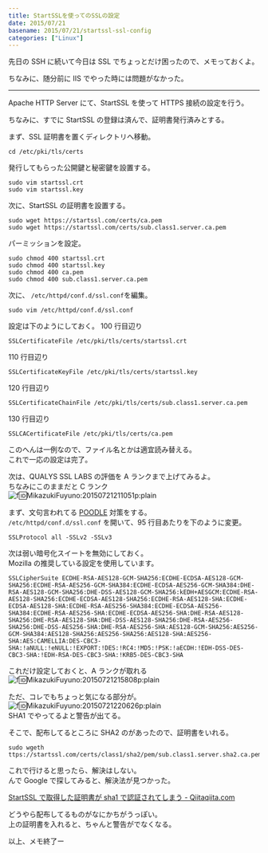 ```yaml
---
title: StartSSLを使ってのSSLの設定
date: 2015/07/21
basename: 2015/07/21/startssl-ssl-config
categories: ["Linux"]
---
```


先日の SSH に続いて今日は SSL でちょっとだけ困ったので、メモっておくよ。

ちなみに、随分前に IIS でやった時には問題がなかった。

---

Apache HTTP Server にて、StartSSL を使って HTTPS 接続の設定を行う。

ちなみに、すでに StartSSL の登録は済んで、証明書発行済みとする。

まず、SSL 証明書を置くディレクトリへ移動。

```
cd /etc/pki/tls/certs
```

発行してもらった公開鍵と秘密鍵を設置する。

```
sudo vim startssl.crt
sudo vim startssl.key
```

次に、StartSSL の証明書を設置する。

```
sudo wget https://startssl.com/certs/ca.pem
sudo wget https://startssl.com/certs/sub.class1.server.ca.pem
```

パーミッションを設定。

```
sudo chmod 400 startssl.crt
sudo chmod 400 startssl.key
sudo chmod 400 ca.pem
sudo chmod 400 sub.class1.server.ca.pem
```

次に、 `/etc/httpd/conf.d/ssl.conf`を編集。

```
sudo vim /etc/httpd/conf.d/ssl.conf
```

設定は下のようにしておく。 100 行目辺り

```
SSLCertificateFile /etc/pki/tls/certs/startssl.crt
```

110 行目辺り

```
SSLCertificateKeyFile /etc/pki/tls/certs/startssl.key
```

120 行目辺り

```
SSLCertificateChainFile /etc/pki/tls/certs/sub.class1.server.ca.pem
```

130 行目辺り

```
SSLCACertificateFile /etc/pki/tls/certs/ca.pem
```

このへんは一例なので、ファイル名とかは適宜読み替える。  
これで一応の設定は完了。

次は、QUALYS SSL LABS の評価を A ランクまで上げてみるよ。  
ちなみにこのままだと C ランク  
![f:id:MikazukiFuyuno:20150721211051p:plain](https://assets.natsuneko.blog/images/20150721/20150721211051.png "f:id:MikazukiFuyuno:20150721211051p:plain")

まず、文句言われてる [POODLE](http://blog.trendmicro.co.jp/archives/10112) 対策をする。  
`/etc/httpd/conf.d/ssl.conf` を開いて、95 行目あたりを下のように変更。

```
SSLProtocol all -SSLv2 -SSLv3
```

次は弱い暗号化スイートを無効にしておく。  
Mozilla の推奨している設定を使用しています。

```
SSLCipherSuite ECDHE-RSA-AES128-GCM-SHA256:ECDHE-ECDSA-AES128-GCM-SHA256:ECDHE-RSA-AES256-GCM-SHA384:ECDHE-ECDSA-AES256-GCM-SHA384:DHE-RSA-AES128-GCM-SHA256:DHE-DSS-AES128-GCM-SHA256:kEDH+AESGCM:ECDHE-RSA-AES128-SHA256:ECDHE-ECDSA-AES128-SHA256:ECDHE-RSA-AES128-SHA:ECDHE-ECDSA-AES128-SHA:ECDHE-RSA-AES256-SHA384:ECDHE-ECDSA-AES256-SHA384:ECDHE-RSA-AES256-SHA:ECDHE-ECDSA-AES256-SHA:DHE-RSA-AES128-SHA256:DHE-RSA-AES128-SHA:DHE-DSS-AES128-SHA256:DHE-RSA-AES256-SHA256:DHE-DSS-AES256-SHA:DHE-RSA-AES256-SHA:AES128-GCM-SHA256:AES256-GCM-SHA384:AES128-SHA256:AES256-SHA256:AES128-SHA:AES256-SHA:AES:CAMELLIA:DES-CBC3-SHA:!aNULL:!eNULL:!EXPORT:!DES:!RC4:!MD5:!PSK:!aECDH:!EDH-DSS-DES-CBC3-SHA:!EDH-RSA-DES-CBC3-SHA:!KRB5-DES-CBC3-SHA
```

これだけ設定しておくと、A ランクが取れる  
![f:id:MikazukiFuyuno:20150721215808p:plain](https://assets.natsuneko.blog/images/20150721/20150721215808.png "f:id:MikazukiFuyuno:20150721215808p:plain")

ただ、コレでもちょっと気になる部分が。  
![f:id:MikazukiFuyuno:20150721220626p:plain](https://assets.natsuneko.blog/images/20150721/20150721220626.png "f:id:MikazukiFuyuno:20150721220626p:plain")  
SHA1 でやってるよと警告が出てる。

そこで、配布してるところに SHA2 のがあったので、証明書をいれる。

```
sudo wgeth ttps://startssl.com/certs/class1/sha2/pem/sub.class1.server.sha2.ca.pem
```

これで行けると思ったら、解決はしない。  
んで Google で探してみると、解決法が見つかった。

<a href="http://qiita.com/bellx2/items/05f5b3cd72a47a616fc6">StartSSL で取得した証明書が sha1 で認証されてしまう - Qiita</a>[qiita.com](http://qiita.com/bellx2/items/05f5b3cd72a47a616fc6)

どうやら配布してるものがなにかちがうっぽい。  
上の証明書を入れると、ちゃんと警告がでなくなる。

以上、メモ終了ー
